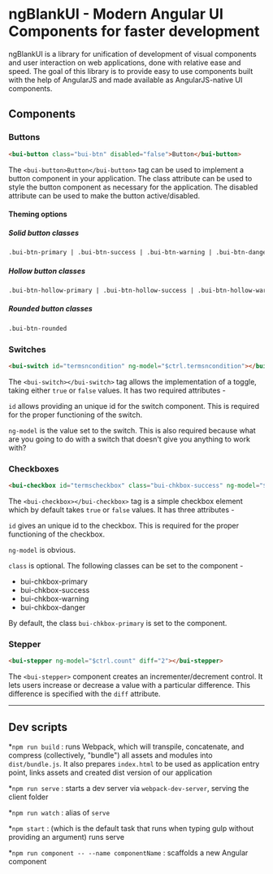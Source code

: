 # ngBlankUI - Modern Angular UI Components for faster development

ngBlankUI is a library for unification of development of visual components and user interaction on web applications, done with relative ease and speed. The goal of this library is to provide easy to use components built with the help of AngularJS and made available as AngularJS-native UI components.

## Components

### Buttons

``` html
<bui-button class="bui-btn" disabled="false">Button</bui-button>
```

The ```<bui-button>Button</bui-button>``` tag can be used to implement a button component in your application. The class attribute can be used to style the button  component as necessary for the application. The disabled attribute can be used to make the button active/disabled.

#### Theming options

##### Solid button classes

```html
.bui-btn-primary | .bui-btn-success | .bui-btn-warning | .bui-btn-danger
```

##### Hollow button classes

```html
.bui-btn-hollow-primary | .bui-btn-hollow-success | .bui-btn-hollow-warning | .bui-btn-hollow-danger
```

##### Rounded button classes

```html
.bui-btn-rounded
```

### Switches

``` html
<bui-switch id="termsncondition" ng-model="$ctrl.termsncondition"></bui-switch>
```

The ```<bui-switch></bui-switch>``` tag allows the implementation of a toggle, taking either ```true``` or ```false``` values. It has two required attributes -

```id``` allows providing an unique id for the switch component. This is required for the proper functioning of the switch.

```ng-model``` is the value set to the switch. This is also required because what are you going to do with a switch that doesn't give you anything to work with?

### Checkboxes

```html
<bui-checkbox id="termscheckbox" class="bui-chkbox-success" ng-model="$ctrl.termscheck">I agree to the T&C</bui-checkbox>
```

The ```<bui-checkbox></bui-checkbox>``` tag is a simple checkbox element which by default takes ```true``` or ```false``` values. It has three attributes -

```id``` gives an unique id to the checkbox. This is required for the proper functioning of the checkbox.

```ng-model``` is obvious.

```class``` is optional. The following classes can be set to the component -

* bui-chkbox-primary
* bui-chkbox-success
* bui-chkbox-warning
* bui-chkbox-danger

By default, the class ```bui-chkbox-primary``` is set to the component.

### Stepper

```html
<bui-stepper ng-model="$ctrl.count" diff="2"></bui-stepper>
```

The ```<bui-stepper>``` component creates an incrementer/decrement control. It lets users increase or decrease a value with a particular difference. This difference is specified with the ```diff``` attribute.

---

## Dev scripts

 *`npm run build` : runs Webpack, which will transpile, concatenate, and compress (collectively, "bundle") all assets and modules into `dist/bundle.js`. It also prepares `index.html` to be used as application entry point, links assets and created dist version of our application

 *`npm run serve` : starts a dev server via `webpack-dev-server`, serving the client folder

 *`npm run watch` : alias of `serve`

 *`npm start` : (which is the default task that runs when typing gulp without providing an argument) runs serve

 *`npm run component -- --name componentName` : scaffolds a new Angular component